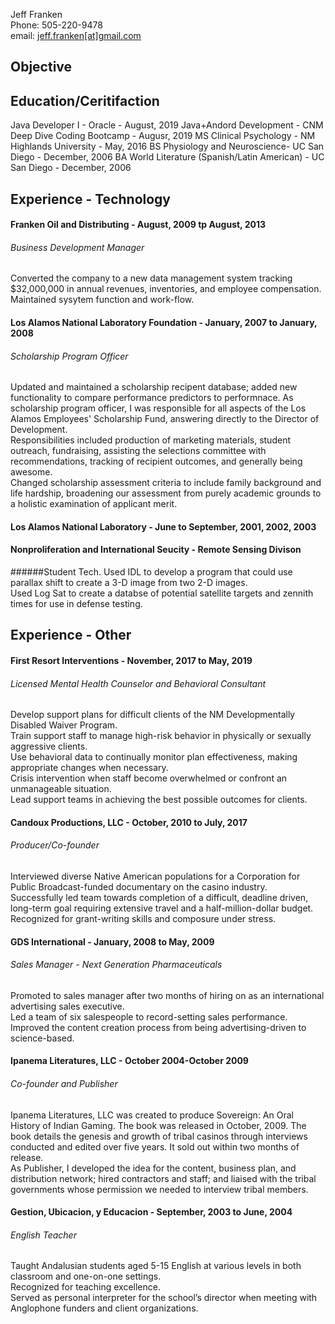   
Jeff Franken   
Phone: 505-220-9478   
email: [jeff.franken[at]gmail.com](mailto:jeff.franken@gmail.com)

## Objective

## Education/Ceritifaction

Java Developer I - Oracle - August, 2019
Java+Andord Development - CNM Deep Dive Coding Bootcamp - Augusr, 2019 
MS Clinical Psychology - NM Highlands University - May, 2016
BS Physiology and Neuroscience- UC San Diego - December, 2006
BA World Literature (Spanish/Latin American) - UC San Diego - December, 2006 

## Experience - Technology

#### Franken Oil and Distributing - August, 2009 tp August, 2013  
###### Business Development Manager  
Converted the company to a new data management system tracking $32,000,000 in annual revenues, inventories, and employee compensation. Maintained sysytem function and work-flow.  

#### Los Alamos National Laboratory Foundation - January, 2007 to January, 2008  
###### Scholarship Program Officer  
Updated and maintained a scholarship recipent database; added new functionality to compare performance predictors to performnace.
As scholarship program officer, I was responsible for all aspects of the Los Alamos Employees' Scholarship Fund, answering directly to the Director of Development.   
Responsibilities included production of marketing materials, student outreach, fundraising, assisting the selections committee with recommendations, tracking of recipient outcomes, and generally being awesome.  
Changed scholarship assessment criteria to include family background and life hardship, broadening our assessment from purely academic grounds to a holistic examination of applicant merit.  


#### Los Alamos National Laboratory - June to September, 2001, 2002, 2003
#### Nonproliferation and International Seucity - Remote Sensing Divison
######Student Tech.
Used IDL to develop a program that could use parallax shift to create a 3-D image from two 2-D images.  
Used Log Sat to create a databse of potential satellite targets and zennith times for use in defense testing.   

## Experience - Other

#### First Resort Interventions - November, 2017 to May, 2019
###### Licensed Mental Health Counselor and Behavioral Consultant
Develop support plans for difficult clients of the NM Developmentally Disabled Waiver Program.  
Train support staff to manage high-risk behavior in physically or sexually aggressive clients.  
Use behavioral data to continually monitor plan effectiveness, making appropriate changes when necessary.  
Crisis intervention when staff become overwhelmed or confront an unmanageable situation.  
Lead support teams in achieving the best possible outcomes for clients.    

#### Candoux Productions, LLC - October, 2010 to July, 2017
###### Producer/Co-founder 
Interviewed diverse Native American populations for a Corporation for Public Broadcast-funded documentary on the casino industry.   
Successfully led team towards completion of a difficult, deadline driven, long-term goal requiring extensive travel and a half-million-dollar budget.   
Recognized for grant-writing skills and composure under stress.   

 
#### GDS International - January, 2008 to May, 2009
###### Sales Manager - Next Generation Pharmaceuticals
Promoted to sales manager after two months of hiring on as an international advertising sales executive.   
Led a team of six salespeople to record-setting sales performance.   
Improved the content creation process from being advertising-driven to science-based.   

#### Ipanema Literatures, LLC - October 2004-October 2009
###### Co-founder and Publisher 
Ipanema Literatures, LLC was created to produce Sovereign: An Oral History of Indian Gaming. The book was released in October, 2009. The book details the genesis and growth of tribal casinos through interviews conducted and edited over five years. It sold out within two months of release.  
As Publisher, I developed the idea for the content, business plan, and distribution network; hired contractors and staff; and liaised with the tribal governments whose permission we needed to interview tribal members.  

#### Gestion, Ubicacion, y Educacion - September, 2003 to June, 2004
###### English Teacher
Taught Andalusian students aged 5-15 English at various levels in both classroom and one-on-one settings.  
Recognized for teaching excellence.  
Served as personal interpreter for the school’s director when meeting with Anglophone funders and client organizations.   


